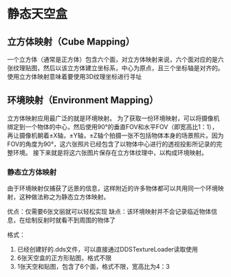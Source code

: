 # 静态天空盒

## 立方体映射（Cube Mapping）
一个立方体（通常是正方体）包含六个面，对立方体映射来说，六个面对应的是六张纹理贴图，然后以该立方体建立坐标系，中心为原点，且三个坐标轴是对齐的。
使用立方体映射意味着要使用3D纹理坐标进行寻址


## 环境映射（Environment Mapping）
立方体映射应用最广泛的就是环境映射。
为了获取一份环境映射，可以将摄像机绑定到一个物体的中心，然后使用90°的垂直FOV和水平FOV（即宽高比1：1），再让摄像机朝着±X轴，±Y轴，±Z轴个拍摄一张不包括物体本身的场景照片。因为FOV的角度为90°，这六张照片已经包含了以物体中心进行的透视投影所记录的完整环境。
接下来就是将这六张图片保存在立方体纹理中，以构成环境映射。

### 静态立方体映射
由于环境映射仅捕获了远景的信息，这样附近的许多物体都可以共用同一个环境映射，这种做法称之为静态立方体映射。

优点：仅需要6张文丽就可以轻松实现
缺点：该环境映射并不会记录临近物体信息，在绘制反射时就看不到周围的物体了

格式：
  1. 已经创建好的.dds文件，可以直接通过DDSTextureLoader读取使用
  2. 6张天空盒的正方形贴图，格式不限
  3. 1张天空和贴图，包含了6个面，格式不限，宽高比为4：3